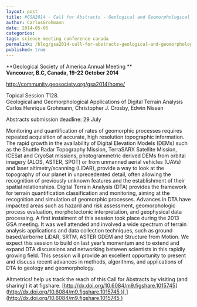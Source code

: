 ```yaml
---
layout: post
title: #GSA2014 - Call for Abstracts - Geological and Geomorphological Applications of Digital Terrain Analysis
author: CarlosGrohmann
date: 2014-05-06
categories: 
tags: science meeting conference canada
permalink: /blog/gsa2014-call-for-abstracts-geological-and-geomorphological-applications-of-digital-terrain-analysis/
published: true
---
```


**Geological Society of America Annual Meeting **  
**Vancouver, B.C, Canada, 19-22 October 2014**


<http://community.geosociety.org/gsa2014/home/>   

Topical Session T128.   
Geological and Geomorphological Applications of Digital Terrain Analysis  
Carlos Henrique Grohmann, Christopher J. Crosby, Edwin Nissen   

Abstracts submission deadline: 29 July   

Monitoring and quantification of rates of geomorphic processes requires repeated acquisition of accurate, high resolution topographic information. The rapid growth in the availability of Digital Elevation Models (DEMs) such as the Shuttle Radar Topography Mission, TerraSARX Satellite Mission, ICESat and CryoSat missions, photogrammetric derived DEMs from orbital imagery (ALOS, ASTER, SPOT) or from unmanned aerial vehicles (UAVs) and laser altimetry/scanning (LiDAR), provide a way to look at the topography of our planet in unprecedented detail, often allowing the recognition of previously unknown features and the establishment of their spatial relationships. Digital Terrain Analysis (DTA) provides the framework for terrain quantification classification and monitoring, aiming at the recognition and simulation of geomorphic processes. Advances in DTA have impacted areas such as hazard and risk assessment, geomorphologic process evaluation, morphotectonic interpretation, and geophysical data processing. A first instalment of this session took place during the 2013 GSA meeting. It was well attended and involved a wide spectrum of terrain analysis applications and data collection techniques, such as ground based/airborne LiDAR, SRTM, ASTER GDEM and Structure from Motion. We expect this session to build on last year’s momentum and to extend and expand DTA discussions and networking between scientists in this rapidly growing field. This session will provide an excellent opportunity to present and discuss recent advances in methods, algorithms, and applications of DTA to geology and geomorphology.    

Altmetrics! help us track the reach of this Call for Abstracts by visiting (and sharing!) it at figshare. [http://dx.doi.org/10.6084/m9.figshare.1015745](http://dx.doi.org/10.6084/m9.figshare.1015745 )[ ](http://dx.doi.org/10.6084/m9.figshare.1015745 )
